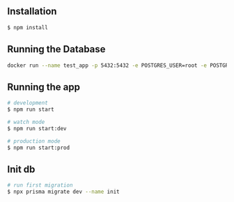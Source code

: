 ## Installation

```bash
$ npm install
```

## Running the Database

```bash
docker run --name test_app -p 5432:5432 -e POSTGRES_USER=root -e POSTGRES_PASSWORD=root -e POSTGRES_DB=postgresdb -d -v "$(pwd)":/app postgres
```

## Running the app

```bash
# development
$ npm run start

# watch mode
$ npm run start:dev

# production mode
$ npm run start:prod
```

## Init db

```bash
# run first migration
$ npx prisma migrate dev --name init  
```
